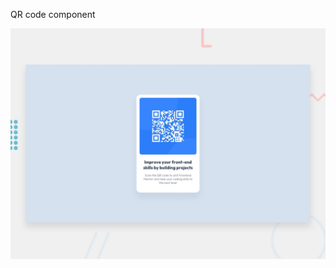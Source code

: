 QR code component

![Design preview for the QR code component coding challenge](./design/desktop-preview.jpg)
